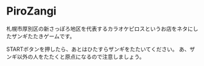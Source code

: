 # PiroZangi
札幌市厚別区の新さっぽろ地区を代表するカラオケピロスというお店をネタにしたザンギたたきゲームです。

STARTボタンを押したら、あとはひたすらザンギをたたいてください。
あ、ザンギ以外の人をたたくと原点になるので注意しましょう。
